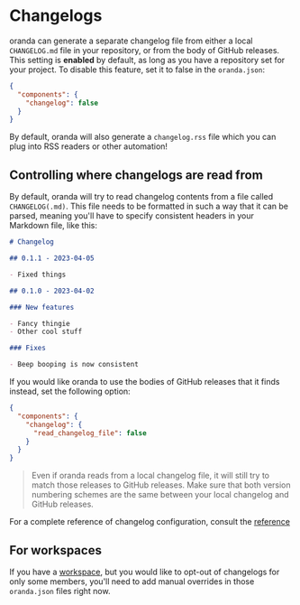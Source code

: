 # Changelogs

oranda can generate a separate changelog file from either a local `CHANGELOG.md` file in your repository, or from the body
of GitHub releases. This setting is **enabled** by default, as long as you have a repository set for your project. To disable this
feature, set it to false in the `oranda.json`:

```json
{
  "components": {
    "changelog": false
  }
}
```

By default, oranda will also generate a `changelog.rss` file which you can plug into RSS readers or other automation!

## Controlling where changelogs are read from

By default, oranda will try to read changelog contents from a file called `CHANGELOG(.md)`. This file needs to be formatted
in such a way that it can be parsed, meaning you'll have to specify consistent headers in your Markdown file, like this:

```markdown
# Changelog

## 0.1.1 - 2023-04-05

- Fixed things

## 0.1.0 - 2023-04-02

### New features

- Fancy thingie
- Other cool stuff

### Fixes

- Beep booping is now consistent
```

If you would like oranda to use the bodies of GitHub releases that it finds instead, set the following option:

```json
{
  "components": {
    "changelog": {
      "read_changelog_file": false
    }
  }
}
```

> Even if oranda reads from a local changelog file, it will still try to match those releases to GitHub releases. Make
> sure that both version numbering schemes are the same between your local changelog and GitHub releases.

For a complete reference of changelog configuration, consult the [reference](./reference.md#componentschangelog)

## For workspaces

If you have a [workspace](./workspaces.md), but you would like to opt-out of changelogs for only some members, you'll need
to add manual overrides in those `oranda.json` files right now.
